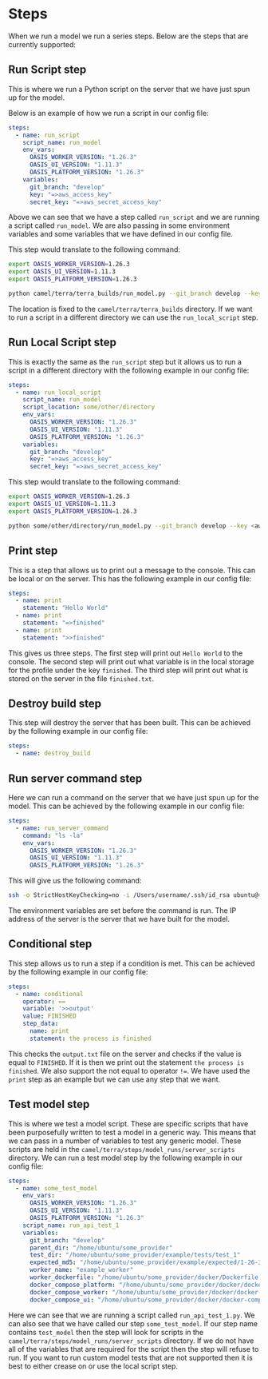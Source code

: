 # Steps
When we run a model we run a series steps. Below are the steps that are currently supported:

## Run Script step
This is where we run a Python script on the server that we have just spun up for the model.

Below is an example of how we run a script in our config file:
```yaml
steps:
  - name: run_script
    script_name: run_model
    env_vars:
      OASIS_WORKER_VERSION: "1.26.3"
      OASIS_UI_VERSION: "1.11.3"
      OASIS_PLATFORM_VERSION: "1.26.3"
    variables:
      git_branch: "develop"
      key: "=>aws_access_key"
      secret_key: "=>aws_secret_access_key"
```
Above we can see that we have a step called `run_script` and we are running a script called `run_model`. 
We are also passing in some environment variables and some variables that we have defined in our config file.

This step would translate to the following command:
```bash
export OASIS_WORKER_VERSION=1.26.3
export OASIS_UI_VERSION=1.11.3
export OASIS_PLATFORM_VERSION=1.26.3

python camel/terra/terra_builds/run_model.py --git_branch develop --key <aws_access_key> --secret_key <aws_secret_access_key>
```
The location is fixed to the `camel/terra/terra_builds` directory. If we want to run a script in a different directory 
we can use the `run_local_script` step.

## Run Local Script step
This is exactly the same as the `run_script` step but it allows us to run a script in a different directory with
the following example in our config file:
```yaml
steps:
  - name: run_local_script
    script_name: run_model
    script_location: some/other/directory
    env_vars:
      OASIS_WORKER_VERSION: "1.26.3"
      OASIS_UI_VERSION: "1.11.3"
      OASIS_PLATFORM_VERSION: "1.26.3"
    variables:
      git_branch: "develop"
      key: "=>aws_access_key"
      secret_key: "=>aws_secret_access_key"
```
This step would translate to the following command:
```bash
export OASIS_WORKER_VERSION=1.26.3
export OASIS_UI_VERSION=1.11.3
export OASIS_PLATFORM_VERSION=1.26.3

python some/other/directory/run_model.py --git_branch develop --key <aws_access_key> --secret_key <aws_secret_access_key>
```

## Print step
This is a step that allows us to print out a message to the console. This can be local or on the server.
This has the following example in our config file:
```yaml
steps:
  - name: print
    statement: "Hello World"
  - name: print
    statement: "=>finished"
  - name: print
    statement: ">>finished"
```
This gives us three steps. The first step will print out `Hello World` to the console. The second step will print out
what variable is in the local storage for the profile under the key `finished`. The third step will print out what
is stored on the server in the file `finished.txt`.

## Destroy build step
This step will destroy the server that has been built. This can be achieved by the following example in our config file:
```yaml
steps:
  - name: destroy_build
```

## Run server command step
Here we can run a command on the server that we have just spun up for the model. This can be achieved by the following
example in our config file:
```yaml
steps:
  - name: run_server_command
    command: "ls -la"
    env_vars:
      OASIS_WORKER_VERSION: "1.26.3"
      OASIS_UI_VERSION: "1.11.3"
      OASIS_PLATFORM_VERSION: "1.26.3"
```
This will give us the following command:
```bash
ssh -o StrictHostKeyChecking=no -i /Users/username/.ssh/id_rsa ubuntu@<server_ip> 'export OASIS_WORKER_VERSION=1.26.3 && export OASIS_UI_VERSION=1.11.3 && export OASIS_PLATFORM_VERSION=1.26.3 && ls -la'
```
The environment variables are set before the command is run. The IP address of the server is the server that we have
built for the model.

## Conditional step
This step allows us to run a step if a condition is met. This can be achieved by the following example in our config file:
```yaml
steps:
  - name: conditional
    operator: ==
    variable: '>>output'
    value: FINISHED
    step_data:
      name: print
      statement: the process is finished
```
This checks the ```output.txt``` file on the server and checks if the value is equal to ```FINISHED```. If it is then
we print out the statement ```the process is finished```. We also support the not equal to operator ```!=```. We
have used the ```print``` step as an example but we can use any step that we want.

## Test model step
This is where we test a model script. These are specific scripts that have been purposefully written to 
test a model in a generic way. This means that we can pass in a number of variables to test any generic model.
These scripts are held in the ```camel/terra/steps/model_runs/server_scripts``` directory. We can run a test model
step by the following example in our config file:
```yaml
steps:
  - name: some_test_model
    env_vars:
      OASIS_WORKER_VERSION: "1.26.3"
      OASIS_UI_VERSION: "1.11.3"
      OASIS_PLATFORM_VERSION: "1.26.3"
    script_name: run_api_test_1
    variables:
      git_branch: "develop"
      parent_dir: "/home/ubuntu/some_provider"
      test_dir: "/home/ubuntu/some_provider/example/tests/test_1"
      expected_md5: "/home/ubuntu/some_provider/example/expected/1-26-3/expected.md5"
      worker_name: "example_worker"
      worker_dockerfile: "/home/ubuntu/some_provider/docker/Dockerfile.some_provider_example_worker"
      docker_compose_platform: "/home/ubuntu/some_provider/docker/docker-compose.yml"
      docker_compose_worker: "/home/ubuntu/some_provider/docker/docker-compose_example.yml"
      docker_compose_ui: "/home/ubuntu/some_provider/docker/docker-compose_ui.yml"
```
Here we can see that we are running a script called `run_api_test_1.py`. We can also see that we have called our 
step ```some_test_model```. If our step name contains ```test_model``` then the step will look for scripts
in the ```camel/terra/steps/model_runs/server_scripts``` directory. If we do not have all of the variables that
are required for the script then the step will refuse to run. If you want to run custom model tests that are not
supported then it is best to either crease on or use the local script step.
